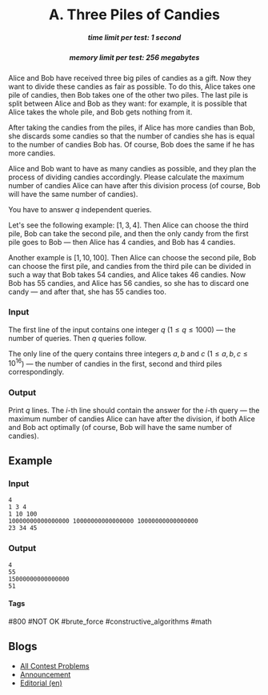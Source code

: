 <h1 style='text-align: center;'> A. Three Piles of Candies</h1>

<h5 style='text-align: center;'>time limit per test: 1 second</h5>
<h5 style='text-align: center;'>memory limit per test: 256 megabytes</h5>

Alice and Bob have received three big piles of candies as a gift. Now they want to divide these candies as fair as possible. To do this, Alice takes one pile of candies, then Bob takes one of the other two piles. The last pile is split between Alice and Bob as they want: for example, it is possible that Alice takes the whole pile, and Bob gets nothing from it.

After taking the candies from the piles, if Alice has more candies than Bob, she discards some candies so that the number of candies she has is equal to the number of candies Bob has. Of course, Bob does the same if he has more candies.

Alice and Bob want to have as many candies as possible, and they plan the process of dividing candies accordingly. Please calculate the maximum number of candies Alice can have after this division process (of course, Bob will have the same number of candies).

You have to answer $q$ independent queries.

Let's see the following example: $[1, 3, 4]$. Then Alice can choose the third pile, Bob can take the second pile, and then the only candy from the first pile goes to Bob — then Alice has $4$ candies, and Bob has $4$ candies.

Another example is $[1, 10, 100]$. Then Alice can choose the second pile, Bob can choose the first pile, and candies from the third pile can be divided in such a way that Bob takes $54$ candies, and Alice takes $46$ candies. Now Bob has $55$ candies, and Alice has $56$ candies, so she has to discard one candy — and after that, she has $55$ candies too.

### Input

The first line of the input contains one integer $q$ ($1 \le q \le 1000$) — the number of queries. Then $q$ queries follow.

The only line of the query contains three integers $a, b$ and $c$ ($1 \le a, b, c \le 10^{16}$) — the number of candies in the first, second and third piles correspondingly.

### Output

Print $q$ lines. The $i$-th line should contain the answer for the $i$-th query — the maximum number of candies Alice can have after the division, if both Alice and Bob act optimally (of course, Bob will have the same number of candies).

## Example

### Input


```text
4
1 3 4
1 10 100
10000000000000000 10000000000000000 10000000000000000
23 34 45
```
### Output


```text
4
55
15000000000000000
51
```


#### Tags 

#800 #NOT OK #brute_force #constructive_algorithms #math 

## Blogs
- [All Contest Problems](../Codeforces_Round_575_(Div._3).md)
- [Announcement](../blogs/Announcement.md)
- [Editorial (en)](../blogs/Editorial_(en).md)
